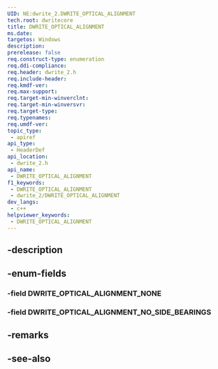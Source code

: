 ```yaml
---
UID: NE:dwrite_2.DWRITE_OPTICAL_ALIGNMENT
tech.root: dwritecore
title: DWRITE_OPTICAL_ALIGNMENT
ms.date: 
targetos: Windows
description: 
prerelease: false
req.construct-type: enumeration
req.ddi-compliance: 
req.header: dwrite_2.h
req.include-header: 
req.kmdf-ver: 
req.max-support: 
req.target-min-winverclnt: 
req.target-min-winversvr: 
req.target-type: 
req.typenames: 
req.umdf-ver: 
topic_type:
 - apiref
api_type:
 - HeaderDef
api_location:
 - dwrite_2.h
api_name:
 - DWRITE_OPTICAL_ALIGNMENT
f1_keywords:
 - DWRITE_OPTICAL_ALIGNMENT
 - dwrite_2/DWRITE_OPTICAL_ALIGNMENT
dev_langs:
 - c++
helpviewer_keywords:
 - DWRITE_OPTICAL_ALIGNMENT
---
```


## -description

## -enum-fields

### -field DWRITE_OPTICAL_ALIGNMENT_NONE

### -field DWRITE_OPTICAL_ALIGNMENT_NO_SIDE_BEARINGS

## -remarks

## -see-also


